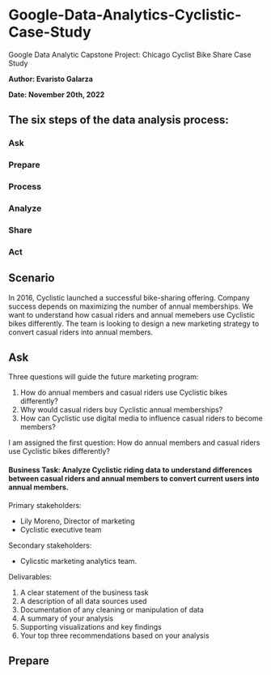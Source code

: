 # Google-Data-Analytics-Cyclistic-Case-Study
Google Data Analytic Capstone Project: Chicago Cyclist Bike Share Case Study

**Author: Evaristo Galarza**

**Date: November 20th, 2022**

## The six steps of the data analysis process: 


### Ask
### Prepare
### Process
### Analyze
### Share
### Act

## Scenario
In 2016, Cyclistic launched a successful bike-sharing offering. Company success depends on maximizing the number of annual memberships. We want to understand how casual riders and annual memebers use Cyclistic bikes differently. The team is looking to design a new marketing strategy to convert casual riders into annual members.

## Ask

Three questions will guide the future marketing program:
1. How do annual members and casual riders use Cyclistic bikes differently?
2. Why would casual riders buy Cyclistic annual memberships?
3. How can Cyclistic use digital media to influence casual riders to become members?

I am assigned the first question: How do annual members and casual riders use Cyclistic bikes differently?

#### **Business Task:** Analyze Cyclistic riding data to understand differences between casual riders and annual members to convert current users into annual members.

Primary stakeholders:
- Lily Moreno, Director of marketing
- Cyclistic executive team

Secondary stakeholders:
- Cylicstic marketing analytics team.

Delivarables:
1. A clear statement of the business task
2. A description of all data sources used
3. Documentation of any cleaning or manipulation of data
4. A summary of your analysis
5. Supporting visualizations and key findings
6. Your top three recommendations based on your analysis

## Prepare


